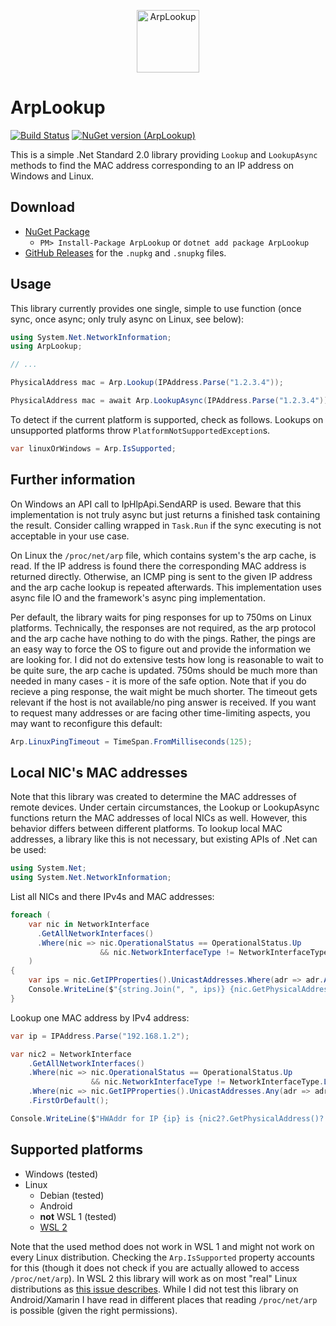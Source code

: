 <p align="center">
  <a href="https://www.nuget.org/packages/ArpLookup/">
    <img
      alt="ArpLookup"
      src="https://github.com/georg-jung/ArpLookup/blob/master/doc/logo.svg"
      width="100"
    />
  </a>
</p>

# ArpLookup

[![Build Status](https://dev.azure.com/georg-jung/ArpLookup/_apis/build/status/georg-jung.ArpLookup?branchName=master)](https://dev.azure.com/georg-jung/ArpLookup/_build/latest?definitionId=1&branchName=master)
[![NuGet version (ArpLookup)](https://img.shields.io/nuget/v/ArpLookup.svg?style=flat)](https://www.nuget.org/packages/ArpLookup/)

This is a simple .Net Standard 2.0 library providing `Lookup` and `LookupAsync` methods to find the MAC address corresponding to an IP address on Windows and Linux.

## Download

* [NuGet Package](https://www.nuget.org/packages/ArpLookup/)
  * `PM> Install-Package ArpLookup` or `dotnet add package ArpLookup`
* [GitHub Releases](https://github.com/georg-jung/ArpLookup/releases/latest) for the `.nupkg` and `.snupkg` files.

## Usage

This library currently provides one single, simple to use function (once sync, once async; only truly async on Linux, see below):

```C#
using System.Net.NetworkInformation;
using ArpLookup;

// ...

PhysicalAddress mac = Arp.Lookup(IPAddress.Parse("1.2.3.4"));

PhysicalAddress mac = await Arp.LookupAsync(IPAddress.Parse("1.2.3.4"));
```

To detect if the current platform is supported, check as follows. Lookups on unsupported platforms throw `PlatformNotSupportedException`s.

```C#
var linuxOrWindows = Arp.IsSupported;
```

## Further information

On Windows an API call to IpHlpApi.SendARP is used. Beware that this implementation is not truly async but just returns a finished task containing the result. Consider calling wrapped in `Task.Run` if the sync executing is not acceptable in your use case.

On Linux the `/proc/net/arp` file, which contains system's the arp cache, is read. If the IP address is found there the corresponding MAC address is returned directly.
Otherwise, an ICMP ping is sent to the given IP address and the arp cache lookup is repeated afterwards. This implementation uses async file IO and the framework's async ping implementation.

Per default, the library waits for ping responses for up to 750ms on Linux platforms. Technically, the responses are not required, as the arp protocol and the arp cache have nothing to do with the pings. Rather, the pings are an easy way to force the OS to figure out and provide the information we are looking for. I did not do extensive tests how long is reasonable to wait to be quite sure, the arp cache is updated. 750ms should be much more than needed in many cases - it is more of the safe option. Note that if you do recieve a ping response, the wait might be much shorter. The timeout gets relevant if the host is not available/no ping answer is received. If you want to request many addresses or are facing other time-limiting aspects, you may want to reconfigure this default:

```C#
Arp.LinuxPingTimeout = TimeSpan.FromMilliseconds(125);
```

## Local NIC's MAC addresses

Note that this library was created to determine the MAC addresses of remote devices. Under certain circumstances, the Lookup or LookupAsync functions return the MAC addresses of local NICs as well. However, this behavior differs between different platforms. To lookup local MAC addresses, a library like this is not necessary, but existing APIs of .Net can be used:

```csharp
using System.Net;
using System.Net.NetworkInformation;
```

List all NICs and there IPv4s and MAC addresses:

```csharp
foreach (
    var nic in NetworkInterface
      .GetAllNetworkInterfaces()
      .Where(nic => nic.OperationalStatus == OperationalStatus.Up
                    && nic.NetworkInterfaceType != NetworkInterfaceType.Loopback)
    )
{
    var ips = nic.GetIPProperties().UnicastAddresses.Where(adr => adr.Address.AddressFamily == System.Net.Sockets.AddressFamily.InterNetwork).Select(adr => adr.Address.ToString());
    Console.WriteLine($"{string.Join(", ", ips)} {nic.GetPhysicalAddress()} {nic.Name}");
}
```

Lookup one MAC address by IPv4 address:

```csharp
var ip = IPAddress.Parse("192.168.1.2");

var nic2 = NetworkInterface
    .GetAllNetworkInterfaces()
    .Where(nic => nic.OperationalStatus == OperationalStatus.Up
                  && nic.NetworkInterfaceType != NetworkInterfaceType.Loopback)
    .Where(nic => nic.GetIPProperties().UnicastAddresses.Any(adr => adr.Address.Equals(ip)))
    .FirstOrDefault();

Console.WriteLine($"HWAddr for IP {ip} is {nic2?.GetPhysicalAddress()?.ToString() ?? "UNKNOWN"}");
```

## Supported platforms

* Windows (tested)
* Linux
  * Debian (tested)
  * Android
  * **not** WSL 1 (tested)
  * [WSL 2](https://github.com/Microsoft/WSL/issues/2279)

Note that the used method does not work in WSL 1 and might not work on every Linux distribution. Checking the `Arp.IsSupported` property accounts for this (though it does not check if you are actually allowed to access `/proc/net/arp`). In WSL 2 this library will work as on most "real" Linux distributions as [this issue describes](https://github.com/Microsoft/WSL/issues/2279). While I did not test this library on Android/Xamarin I have read in different places that reading `/proc/net/arp` is possible (given the right permissions).
